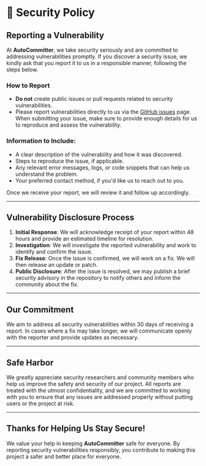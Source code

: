 # 🔐 Security Policy

## Reporting a Vulnerability

At **AutoCommitter**, we take security seriously and are committed to addressing vulnerabilities promptly. If you discover a security issue, we kindly ask that you report it to us in a responsible manner, following the steps below.

### How to Report
- **Do not** create public issues or pull requests related to security vulnerabilities.
- Please report vulnerabilities directly to us via the [GitHub issues](https://github.com/mahmudnibir/AutoCommitter/issues) page. When submitting your issue, make sure to provide enough details for us to reproduce and assess the vulnerability.

### Information to Include:
- A clear description of the vulnerability and how it was discovered.
- Steps to reproduce the issue, if applicable.
- Any relevant error messages, logs, or code snippets that can help us understand the problem.
- Your preferred contact method, if you'd like us to reach out to you.

Once we receive your report, we will review it and follow up accordingly.

---

## Vulnerability Disclosure Process

1. **Initial Response**: We will acknowledge receipt of your report within 48 hours and provide an estimated timeline for resolution.
2. **Investigation**: We will investigate the reported vulnerability and work to identify and confirm the issue.
3. **Fix Release**: Once the issue is confirmed, we will work on a fix. We will then release an update or patch.
4. **Public Disclosure**: After the issue is resolved, we may publish a brief security advisory in the repository to notify others and inform the community about the fix.

---

## Our Commitment

We aim to address all security vulnerabilities within 30 days of receiving a report. In cases where a fix may take longer, we will communicate openly with the reporter and provide updates as necessary.

---

## Safe Harbor

We greatly appreciate security researchers and community members who help us improve the safety and security of our project. All reports are treated with the utmost confidentiality, and we are committed to working with you to ensure that any issues are addressed properly without putting users or the project at risk.

---

## Thanks for Helping Us Stay Secure!

We value your help in keeping **AutoCommitter** safe for everyone. By reporting security vulnerabilities responsibly, you contribute to making this project a safer and better place for everyone.
